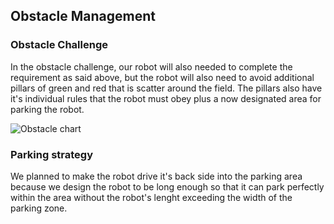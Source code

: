 ## Obstacle Management  

### Obstacle Challenge  
In the obstacle challenge, our robot will also needed to complete the requirement as said above, but the robot will also need to avoid additional pillars of green and red that is scatter around the field. The pillars also have it's individual rules that the robot must obey plus a now designated
area for parking the robot.

![Obstacle chart](https://github.com/user-attachments/assets/fd552782-8ea8-4165-8fa0-5567a0384821)

### Parking strategy
We planned to make the robot drive it's back side into the parking area because we design the robot to be long enough so that it can park perfectly within the area without the robot's lenght exceeding the width of the parking zone.